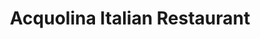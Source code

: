 ---
title: "Acquolina Italian Restaurant"
address: "The Old Courthouse, Visitor Centre, Lifford, Co. Donegal"
tel: "+353 (0)74 914 1733"
county: "Donegal"
category: "Italian Restaurants"
type: "Content"
lat: "54.83357238769531"
lng: "-7.487743854522705"
---